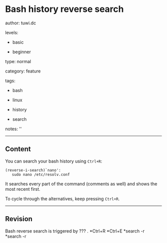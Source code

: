 # Bash history reverse search
author: tuwi.dc

levels:

  - basic

  - beginner

type: normal

category: feature

tags:

  - bash

  - linux

  - history

  - search

notes: ''

---
## Content

You can search your bash history using `Ctrl+R`:

```
(reverse-i-search)`nano': 
   sudo nano /etc/resolv.conf 
```
It searches every part of the command (comments as well) and shows the most recent first.

To cycle through the alternatives, keep pressing `Ctrl+R`.

---
## Revision

Bash reverse search is triggered by ??? .
*Ctrl+R
*Ctrl+E
*search -r
*search -r